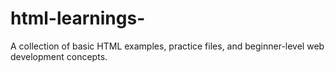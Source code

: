 # html-learnings-
A collection of basic HTML examples, practice files, and beginner-level web development concepts.
